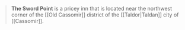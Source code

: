 > **The Sword Point** is a pricey inn that is located near the northwest corner of the [[Old Cassomir]] district of the [[Taldor|Taldan]] city of [[Cassomir]].







